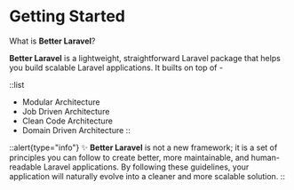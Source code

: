 # Getting Started

What is **Better Laravel**?

**Better Laravel** is a lightweight, straightforward Laravel package that helps you build scalable Laravel applications. It builts on top of -

::list
- Modular Architecture
- Job Driven Architecture
- Clean Code Architecture
- Domain Driven Architecture
::

::alert{type="info"}
✨ **Better Laravel** is not a new framework; it is a set of principles you can follow to create better, more maintainable, and human-readable Laravel applications. By following these guidelines, your application will naturally evolve into a cleaner and more scalable solution.
::

